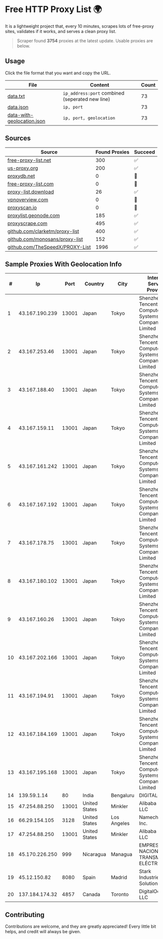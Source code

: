 
# Free HTTP Proxy List 🌍

It is a lightweight project that, every 10 minutes, scrapes lots of free-proxy sites, validates if it works, and serves a clean proxy list.


> Scraper found **3754** proxies at the latest update. Usable proxies are below.

## Usage

Click the file format that you want and copy the URL.


|File|Content|Count|
|----|-------|-----|
|[data.txt](https://raw.githubusercontent.com/themiralay/Proxy-List-World/master/data.txt)|`ip_address:port` combined (seperated new line)|73|
|[data.json](https://raw.githubusercontent.com/themiralay/Proxy-List-World/master/data.json)|`ip, port`|73|
|[data-with-geolocation.json](https://raw.githubusercontent.com/themiralay/Proxy-List-World/master/data-with-geolocation.json)|`ip, port, geolocation`|73|

## Sources

|Source|Found Proxies|Succeed|
|------|-------------|-------|
|[free-proxy-list.net](https://free-proxy-list.net)|300|✅|
|[us-proxy.org](https://www.us-proxy.org)|200|✅|
|[proxydb.net](http://proxydb.net)|0|🚫|
|[free-proxy-list.com](https://free-proxy-list.com/?page=&port=&type%5B%5D=http&type%5B%5D=https&up_time=0&search=Search)|0|🚫|
|[proxy-list.download](https://www.proxy-list.download/HTTP)|26|✅|
|[vpnoverview.com](https://vpnoverview.com/privacy/anonymous-browsing/free-proxy-servers)|0|🚫|
|[proxyscan.io](https://www.proxyscan.io)|0|🚫|
|[proxylist.geonode.com](https://proxylist.geonode.com/api/proxy-list?limit=300&page=1&sort_by=lastChecked&sort_type=desc&protocols=http,https)|185|✅|
|[proxyscrape.com](https://api.proxyscrape.com/v2/?request=displayproxies&protocol=http&timeout=10000&country=all&ssl=all&anonymity=all)|495|✅|
|[github.com/clarketm/proxy-list](https://raw.githubusercontent.com/clarketm/proxy-list/master/proxy-list-raw.txt)|400|✅|
|[github.com/monosans/proxy-list](https://raw.githubusercontent.com/monosans/proxy-list/main/proxies/http.txt)|152|✅|
|[github.com/TheSpeedX/PROXY-List](https://raw.githubusercontent.com/TheSpeedX/PROXY-List/master/http.txt)|1996|✅|


## Sample Proxies With Geolocation Info

|#|Ip|Port|Country|City|Internet Service Provider|
|-|--|----|-------|----|-------------------------|
|1|43.167.190.239|13001|Japan|Tokyo|Shenzhen Tencent Computer Systems Company Limited|
|2|43.167.253.46|13001|Japan|Tokyo|Shenzhen Tencent Computer Systems Company Limited|
|3|43.167.188.40|13001|Japan|Tokyo|Shenzhen Tencent Computer Systems Company Limited|
|4|43.167.159.11|13001|Japan|Tokyo|Shenzhen Tencent Computer Systems Company Limited|
|5|43.167.161.242|13001|Japan|Tokyo|Shenzhen Tencent Computer Systems Company Limited|
|6|43.167.167.192|13001|Japan|Tokyo|Shenzhen Tencent Computer Systems Company Limited|
|7|43.167.178.75|13001|Japan|Tokyo|Shenzhen Tencent Computer Systems Company Limited|
|8|43.167.180.102|13001|Japan|Tokyo|Shenzhen Tencent Computer Systems Company Limited|
|9|43.167.160.26|13001|Japan|Tokyo|Shenzhen Tencent Computer Systems Company Limited|
|10|43.167.202.166|13001|Japan|Tokyo|Shenzhen Tencent Computer Systems Company Limited|
|11|43.167.194.91|13001|Japan|Tokyo|Shenzhen Tencent Computer Systems Company Limited|
|12|43.167.184.169|13001|Japan|Tokyo|Shenzhen Tencent Computer Systems Company Limited|
|13|43.167.195.168|13001|Japan|Tokyo|Shenzhen Tencent Computer Systems Company Limited|
|14|139.59.1.14|80|India|Bengaluru|DIGITALOCEAN|
|15|47.254.88.250|13001|United States|Minkler|Alibaba Cloud LLC|
|16|66.29.154.105|3128|United States|Los Angeles|Namecheap, Inc.|
|17|47.254.88.250|13001|United States|Minkler|Alibaba Cloud LLC|
|18|45.170.226.250|999|Nicaragua|Managua|EMPRESA NACIONAL DE TRANSMISIÓN ELÉCTRICA|
|19|45.12.150.82|8080|Spain|Madrid|Stark Industries Solutions LTD|
|20|137.184.174.32|4857|Canada|Toronto|DigitalOcean, LLC|



## Contributing

Contributions are welcome, and they are greatly appreciated! Every
little bit helps, and credit will always be given.

